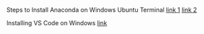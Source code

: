 Steps to Install Anaconda on Windows Ubuntu Terminal
[link 1](https://gist.github.com/kauffmanes/5e74916617f9993bc3479f401dfec7da#steps-to-install-anaconda-on-windows-ubuntu-terminal)
[link 2](https://pp4rs.github.io/2020-uzh-installation-guide/python/#installing-anaconda-python-for-linux-and-windows)

Installing VS Code on Windows
[link](https://pp4rs.github.io/2020-uzh-installation-guide/textEditor/#installing-vs-code-on-windows)
